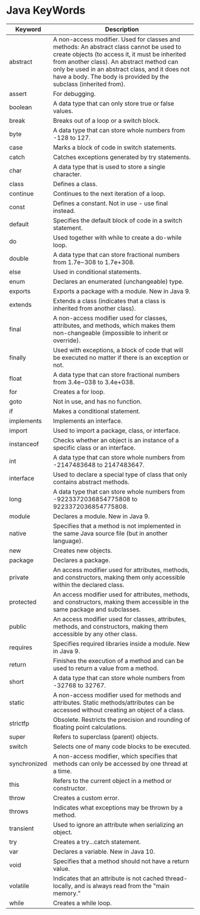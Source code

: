 
# Java KeyWords

| Keyword     | Description |
|------------|------------|
| abstract   | A non-access modifier. Used for classes and methods: An abstract class cannot be used to create objects (to access it, it must be inherited from another class). An abstract method can only be used in an abstract class, and it does not have a body. The body is provided by the subclass (inherited from). |
| assert     | For debugging. |
| boolean    | A data type that can only store true or false values. |
| break      | Breaks out of a loop or a switch block. |
| byte       | A data type that can store whole numbers from -128 to 127. |
| case       | Marks a block of code in switch statements. |
| catch      | Catches exceptions generated by try statements. |
| char       | A data type that is used to store a single character. |
| class      | Defines a class. |
| continue   | Continues to the next iteration of a loop. |
| const      | Defines a constant. Not in use - use final instead. |
| default    | Specifies the default block of code in a switch statement. |
| do         | Used together with while to create a do-while loop. |
| double     | A data type that can store fractional numbers from 1.7e−308 to 1.7e+308. |
| else       | Used in conditional statements. |
| enum       | Declares an enumerated (unchangeable) type. |
| exports    | Exports a package with a module. New in Java 9. |
| extends    | Extends a class (indicates that a class is inherited from another class). |
| final      | A non-access modifier used for classes, attributes, and methods, which makes them non-changeable (impossible to inherit or override). |
| finally    | Used with exceptions, a block of code that will be executed no matter if there is an exception or not. |
| float      | A data type that can store fractional numbers from 3.4e−038 to 3.4e+038. |
| for        | Creates a for loop. |
| goto       | Not in use, and has no function. |
| if         | Makes a conditional statement. |
| implements | Implements an interface. |
| import     | Used to import a package, class, or interface. |
| instanceof | Checks whether an object is an instance of a specific class or an interface. |
| int        | A data type that can store whole numbers from -2147483648 to 2147483647. |
| interface  | Used to declare a special type of class that only contains abstract methods. |
| long       | A data type that can store whole numbers from -9223372036854775808 to 9223372036854775808. |
| module     | Declares a module. New in Java 9. |
| native     | Specifies that a method is not implemented in the same Java source file (but in another language). |
| new        | Creates new objects. |
| package    | Declares a package. |
| private    | An access modifier used for attributes, methods, and constructors, making them only accessible within the declared class. |
| protected  | An access modifier used for attributes, methods, and constructors, making them accessible in the same package and subclasses. |
| public     | An access modifier used for classes, attributes, methods, and constructors, making them accessible by any other class. |
| requires   | Specifies required libraries inside a module. New in Java 9. |
| return     | Finishes the execution of a method and can be used to return a value from a method. |
| short      | A data type that can store whole numbers from -32768 to 32767. |
| static     | A non-access modifier used for methods and attributes. Static methods/attributes can be accessed without creating an object of a class. |
| strictfp   | Obsolete. Restricts the precision and rounding of floating point calculations. |
| super      | Refers to superclass (parent) objects. |
| switch     | Selects one of many code blocks to be executed. |
| synchronized | A non-access modifier, which specifies that methods can only be accessed by one thread at a time. |
| this       | Refers to the current object in a method or constructor. |
| throw      | Creates a custom error. |
| throws     | Indicates what exceptions may be thrown by a method. |
| transient  | Used to ignore an attribute when serializing an object. |
| try        | Creates a try...catch statement. |
| var        | Declares a variable. New in Java 10. |
| void       | Specifies that a method should not have a return value. |
| volatile   | Indicates that an attribute is not cached thread-locally, and is always read from the "main memory." |
| while      | Creates a while loop. |

